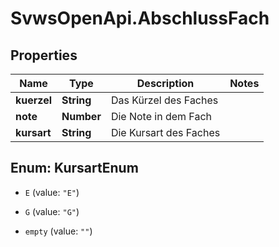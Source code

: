 # SvwsOpenApi.AbschlussFach

## Properties

Name | Type | Description | Notes
------------ | ------------- | ------------- | -------------
**kuerzel** | **String** | Das Kürzel des Faches | 
**note** | **Number** | Die Note in dem Fach | 
**kursart** | **String** | Die Kursart des Faches | 



## Enum: KursartEnum


* `E` (value: `"E"`)

* `G` (value: `"G"`)

* `empty` (value: `""`)




